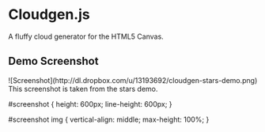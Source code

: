 # Cloudgen.js
A fluffy cloud generator for the HTML5 Canvas.

## Demo Screenshot
<div id="screenshot">
    ![Screenshot](http://dl.dropbox.com/u/13193692/cloudgen-stars-demo.png)
</div>
This screenshot is taken from the stars demo.

#screenshot {
    height: 600px;
    line-height: 600px;
}

#screenshot img {
    vertical-align: middle;
    max-height: 100%;
}
